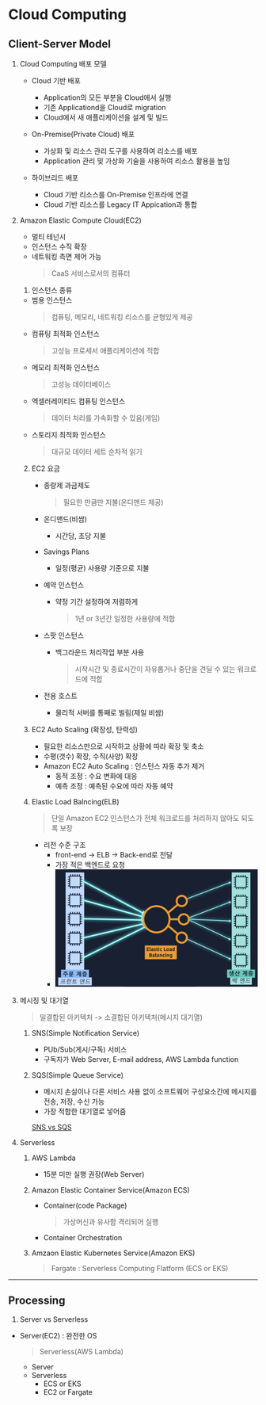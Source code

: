 # Cloud Computing

## Client-Server Model

1. Cloud Computing 배포 모델
    - Cloud 기반 배포
      - Application의 모든 부분을 Cloud에서 실행
      - 기존 Applicationd을 Cloud로 migration
      - Cloud에서 새 애플리케이션을 설계 및 빌드

    - On-Premise(Private Cloud) 배포
      - 가상화 및 리소스 관리 도구를 사용하여 리소스를 배포
      - Application 관리 및 가상화 기술을 사용하여 리소스 활용을 높임
 
    - 하이브리드 배포
      - Cloud 기반 리소스를 On-Premise 인프라에 연결
      - Cloud 기반 리소스를 Legacy IT Appication과 통합

2. Amazon Elastic Compute Cloud(EC2)
    - 멀티 테넌시
    - 인스턴스 수직 확장
    - 네트워킹 측면 제어 가능
        > CaaS 서비스로서의 컴퓨터

    1. 인스턴스 종류
      - 범용 인스턴스
        > 컴퓨팅, 메모리, 네트워킹 리소스를 균형있게 제공
      - 컴퓨팅 최적화 인스턴스
        > 고성능 프로세서 애플리케이션에 적합 
      - 메모리 최적화 인스턴스
        > 고성능 데이터베이스
      - 엑셀러레이티드 컴퓨팅 인스턴스
        > 데이터 처리를 가속화할 수 있음(게임)
      - 스토리지 최적화 인스턴스
        > 대규모 데이터 세트 순차적 읽기     

    2. EC2 요금
        - 종량제 과금제도
            > 필요한 만큼만 지불(온디맨드 제공)
        - 온디맨드(비쌈)
          - 시간당, 초당 지불

        - Savings Plans
          - 일정(평균) 사용량 기준으로 지불

        - 예약 인스턴스
          - 약정 기간 설정하여 저렴하게
            > 1년 or 3년간 일정한 사용량에 적합

        - 스팟 인스턴스
          - 백그라운드 처리작업 부분 사용
            > 시작시간 및 종료시간이 자유롭거나 중단을 견딜 수 있는 워크로드에 적합
        - 전용 호스트
          - 물리적 서버를 통째로 빌림(제일 비쌈)

    3. EC2 Auto Scaling (확장성, 탄력성)
        - 필요한 리소스만으로 시작하고 상황에 따라 확장 및 축소
        - 수평(갯수) 확장, 수직(사양) 확장
        - Amazon EC2 Auto Scaling : 인스턴스 자동 추가 제거
          - 동적 조정 : 수요 변화에 대응
          - 예측 조정 : 예측된 수요에 따라 자동 예약  
  
    4. Elastic Load Balncing(ELB)
        > 단일 Amazon EC2 인스턴스가 전체 워크로드를 처리하지 않아도 되도록 보장
    
        - 리전 수준 구조
          - front-end -> ELB -> Back-end로 전달
          - 가장 적은 백엔드로 요청 
          - ![ELB](../img/ELB.png)

3. 메시징 및 대기열
    > 밀결합된 아키텍처 -> 소결합된 아키텍처(메시지 대기열)
  
    1. SNS(Simple Notification Service)
        - PUb/Sub(게시/구독) 서비스
        - 구독자가 Web Server, E-mail address, AWS Lambda function

    2. SQS(Simple Queue Service)
        - 메시지 손실이나 다른 서비스 사용 없이 소프트웨어 구성요소간에 메시지를 전송, 저장, 수신 가능
        - 가장 적합한 대기열로 넣어줌  

        [SNS vs SQS](https://seohyun0120.tistory.com/entry/AWS-SNS-vs-SQS-%EC%B0%A8%EC%9D%B4%EC%A0%90)


4. Serverless
    1. AWS Lambda
       - 15분 미만 실행 권장(Web Server)

     2. Amazon Elastic Container Service(Amazon ECS)  
        - Container(code Package)
          > 가상머신과 유사함 격리되어 실행
        - Container Orchestration


    3. Amzaon Elastic Kubernetes Service(Amazon EKS)

        > Fargate : Serverless Computing Flatform (ECS or EKS)



---

## Processing

1. Server vs Serverless
  - Server(EC2) : 완전한 OS
    > Serverless(AWS Lambda)
  
    - Server
    - Serverless
      - ECS or EKS
      - EC2 or Fargate 